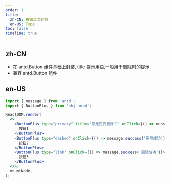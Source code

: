 ```yaml
---
order: 1
title:
  zh-CN: 按钮二次封装
  en-US: Type
toc: false
timeline: true
---
```


## zh-CN

- 在 antd.Button 组件基础上封装, title 提示用语,一般用于删除时的提示
- 兼容 antd.Button 组件

## en-US

```jsx
import { message } from 'antd';
import { ButtonPlus } from 'shj-antd';

ReactDOM.render(
  <>
    <ButtonPlus type="primary" title="您是否要删除？" onClick={() => message.success('删除成功')}>
      按钮1
    </ButtonPlus>
    <ButtonPlus type="dashed" onClick={() => message.success('删除成功')}>
      按钮2
    </ButtonPlus>
    <ButtonPlus type="link" onClick={() => message.success('删除成功')}>
      按钮3
    </ButtonPlus>
  </>,
  mountNode,
);
```

<style>
/* .ant-popover-message {
  min-width: 222px;
  padding-bottom: 30px;
} */
</style>
